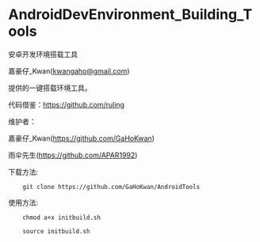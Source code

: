 AndroidDevEnvironment_Building_Tools
====================================

安卓开发环境搭载工具

嘉豪仔_Kwan(kwangaho@gmail.com)

提供的一键搭载环境工具。

代码借鉴：https://github.com/ruling

维护者：

嘉豪仔_Kwan(https://github.com/GaHoKwan) 

雨伞先生(https://github.com/APAR1992)

下载方法:

        git clone https://github.com/GaHoKwan/AndroidTools

使用方法:

        chmod a+x initbuild.sh

        source initbuild.sh
